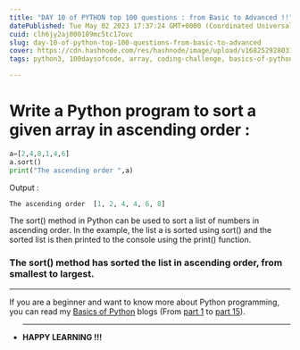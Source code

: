 ```yaml
---
title: "DAY 10 of PYTHON top 100 questions : from Basic to Advanced !!"
datePublished: Tue May 02 2023 17:37:24 GMT+0000 (Coordinated Universal Time)
cuid: clh6jy2aj000109mc5tc17ovc
slug: day-10-of-python-top-100-questions-from-basic-to-advanced
cover: https://cdn.hashnode.com/res/hashnode/image/upload/v1682529280316/da1a3a01-2c81-4434-b8d6-2cb5c2720252.png
tags: python3, 100daysofcode, array, coding-challenge, basics-of-python

---
```


# Write a Python program to sort a given array in ascending order :

```python
a=[2,4,8,1,4,6]
a.sort()
print("The ascending order ",a)
```

Output :

```python
The ascending order  [1, 2, 4, 4, 6, 8]
```

The sort() method in Python can be used to sort a list of numbers in ascending order. In the example, the list a is sorted using sort() and the sorted list is then printed to the console using the print() function.

### The sort() method has sorted the list in ascending order, from smallest to largest.

---

If you are a beginner and want to know more about Python programming, you can read my [Basics of Python](https://hashnode.com/post/cleuwavnj008gurnv4fc650hh) blogs (From [part 1](https://hashnode.com/post/cleuwavnj008gurnv4fc650hh) to [part 15](https://hashnode.com/post/clff4058101hng5nvefv85yzt)).

* ---
    
    **HAPPY LEARNING !!!**